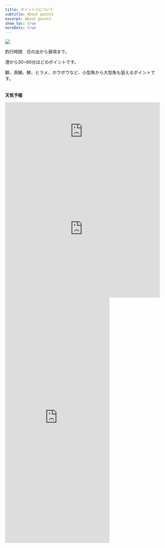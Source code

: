 ```yaml
---
title: ポイント②について
subtitle: About point2
excerpt: About point2
show_toc: true
norobots: true
---
```

<img src="https://dsm04pap002files.storage.live.com/y4myko4GFNTRR5bNg3ufni5pdtLK0rzKu1j5nFBVYuk13b8zn9tD6G2m_Ql2mkng3cCfCSUeQdKbmYtst_Gq1lb-waEhE7q83kFwHdsBX57CqRI5zl9QgdgzBx2vvcZVc30bCm2zbXbhex6xUeKu8inbBV3JYrCw2BS4qg-nmAavJvYQ4dxe8fP5XogE2ErQDaCtuHf0IjnO0jxn79laHePpA?encodeFailures=1&width=610&height=855">

釣行時間　日の出から昼頃まで。 

港から30~60分ほどのポイントです。 

鰤、真鯛、鯵、ヒラメ、ホウボウなど、小型魚から大型魚も狙えるポイントです。<br><br><br>
**天気予報**
<iframe width="100%" height="187" src="https://embed.windy.com/embed.html?type=forecast&location=coordinates&detail=true&detailLat=34.630218211549746&detailLon=136.98191273456098&metricTemp=default&metricRain=default&metricWind=m/s" frameborder="0"></iframe><br>
  
  

<iframe width="100%" height="450" src="https://embed.windy.com/embed.html?type=map&location=coordinates&metricRain=default&metricTemp=default&metricWind=m/s&zoom=10&overlay=wind&product=ecmwf&level=surface&lat=34.752&lon=137.104&detailLat=34.642247047768535&detailLon=136.96105957031253&marker=true&message=true" frameborder="0"></iframe><br>


<iframe src="https://okappalink.com/index/parts3/?point_code=166&b=w" width="340px" height="800px" style="border:0; border:none;"></iframe>

